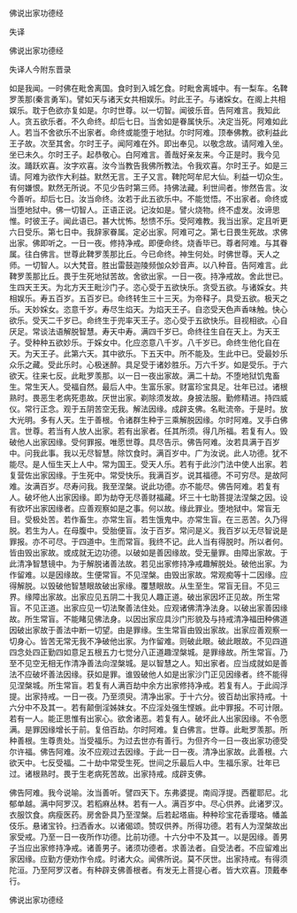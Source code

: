   佛说出家功德经  

失译  

佛说出家功德经  

失译人今附东晋录  

如是我闻。一时佛在毗舍离国。食时到入城乞食。时毗舍离城中。有一梨车。名鞞罗羡那(秦言勇军)。譬如天与诸天女共相娱乐。时此王子。与诸婇女。在阁上共相娱乐。耽于色欲亦复如是。尔时世尊。以一切智。闻彼乐音。告阿难言。我知此人。贪五欲乐者。不久命终。却后七日。当舍如是眷属快乐。决定当死。阿难如此人。若当不舍欲乐不出家者。命终或能堕于地狱。尔时阿难。顶奉佛教。欲利益此王子故。次至其舍。尔时王子。闻阿难在外。即出奉见。以敬念故。请阿难入坐。坐已未久。尔时王子。起恭敬心。白阿难言。善哉好亲友来。今正是时。我今见汝。踊跃欢喜。汝字欢喜。汝今当教告我佛所教法。令我欢喜。尔时王子。如是三请。阿难为欲作大利益。默然无言。王子又言。鞞陀呵牟尼大仙。利益一切众生。有何嫌恨。默然无所说。不见少告时第三师。持佛法藏。利世间者。惨然告言。汝今善听。却后七日。汝当命终。汝若于此五欲乐中。不能觉悟。不出家者。命终或当堕地狱中。佛一切智人。正语正说。记汝如是。譬火烧物。终不虚发。汝谛思惟。时彼王子。闻此语已。甚大忧怖。愁愦不乐。受阿难教。我当出家。定且听更六日受乐。第七日中。我辞家眷属。定必出家。阿难可之。第七日畏生死故。求佛出家。佛即听之。一日一夜。修持净戒。即便命终。烧香毕已。尊者阿难。与其眷属。往白佛言。世尊此鞞罗羡那比丘。今已命终。神生何处。时佛世尊。天人之师。一切智人。以大梵音。胜出雷鼓迦陵频伽众妙音声。以八种音。告阿难言。此鞞罗羡那比丘。畏于生死地狱苦故。舍欲出家。一日一夜。持净戒故。舍此世已。生四天王天。为北方天王毗沙门子。恣心受于五欲快乐。贪受五欲。与诸婇女。共相娱乐。寿五百岁。五百岁已。命终转生三十三天。为帝释子。具受五欲。极天之乐。天妙婇女。恣意千岁。寿尽生焰天。为焰天王子。自恣受天色声香味触。快心欲乐。受天二千岁已。命终生于兜率天王子。恣心受于五欲快乐。目视相欲。心自厌足。常谈法语解脱智慧。寿天中寿。满四千岁已。命终往生自在天上。为天王子。受种种五欲妙乐。于婇女中。化应恣意八千岁。八千岁已。命终生他化自在天。为天王子。此第六天。其中欲乐。下五天中。所不能及。生此中已。受最妙乐众乐之藏。受此乐时。心极迷醉。具足受于诸妙胜乐。万六千岁。如是受乐。于六欲天。往来七反。此毗罗羡那。以一日一夜出家故。满二十劫。不堕地狱饥鬼畜生。常生天人。受福自然。最后人中。生富乐家。财富珍宝具足。壮年已过。诸根熟时。畏恶生老病死患故。厌世出家。剃除须发故。身披法服。勤修精进。持四威仪。常行正念。观于五阴苦空无我。解法因缘。成辟支佛。名毗流帝。于是时。放大光明。多有人天。生于善根。令诸群生种于三乘解脱因缘。尔时阿难。叉手白佛言。世尊。若当有人放人出家。若有出家者。任其所须。得几所福。若复有人。毁破他人出家因缘。受何罪报。唯愿世尊。具尽告示。佛告阿难。汝若具满于百岁中。问我此事。我以无尽智慧。除饮食时。满百岁中。广为汝说。此人功德。犹不能尽。是人恒生天上人中。常为国王。受天人乐。若有于此沙门法中使人出家。若复营佐出家因缘。于生死中。常受快乐。我满百岁。说其福德。不可穷尽。是故阿难。汝满百岁。尽寿问我。我至涅槃。说此功德。亦不能尽。佛告阿难。若复有人。破坏他人出家因缘。即为劫夺无尽善财福藏。坏三十七助菩提法涅槃之因。设有欲坏出家因缘者。应善观察如是之事。何以故。缘此罪业。堕地狱中。常盲无目。受极处苦。若作畜生。亦常生盲。若生饿鬼中。亦常生盲。在三恶苦。久乃得脱。若生为人。在母腹中。受胎便盲。汝于百岁。常问是义。我百岁以无尽智说是罪报。亦不可尽。于四道中。生而常盲。我终不记。此人当有得脱时。所以者何。皆由毁出家故。或成就无边功德。以破如是善因缘故。受无量罪。由障出家故。于此清净智慧镜中。为于解脱诸善法故。若见出家修持净戒趣解脱处。破他出家。为作留难。以是因缘故。生便常盲。不见涅槃。由毁出家故。常观痴等十二因缘。应得解脱。以毁破他智慧眼故破出家缘。覆慧眼故。从生至生。常盲无目。不见三界。缘障出家故。出家应见五阴二十我见人趣正道。破出家因坏正见故。所生常盲。不见正道。出家应见一切法聚善法住处。应观诸佛清净法身。以破出家善因缘故。所生常盲。不能睹见佛法身。以因出家应具沙门形貌及与持戒清净福田种佛道因破出家故于善法中断一切望。由是罪缘。生生常盲由毁出家故。出家应善观察一切身心。皆苦无常无我不净破他出家。为作留难。则破此眼。破此眼故。不见四道四念处四正勤四如意足五根五力七觉分八正道趣涅槃城。是罪缘故。所生常盲。乃至不见空无相无作清净善法向涅槃城。是以智慧之人。知出家者。应当成就如是善法不应破坏善法因缘。获如是罪。谁毁破他人如是出家沙门正见因缘者。终不能得见涅槃城。所生常盲。若复有人满百劫中余方出家修持净戒。若复有人。于此阎浮提。出家持戒。一日一夜。乃至须臾。清净出家。于十六分。彼百劫出家持戒。十六分中不及其一。若有颠倒淫姊妹女。不应淫处强生悭嫉。此中罪报。不可计限。若有一人。能正思惟有出家心。欲舍诸恶。若复有人。破坏此人出家因缘。不令愿满。是罪因缘增长于前。复倍百劫。尔时阿难。复白佛言。世尊。此毗罗羡那。所种善根。生尊贵处。当受福乐。为过去世亦有善行。为但齐今一日一夜出家功德受尔许福。佛告阿难。汝不应观过去因缘。于此一日一夜。清净出家故。此善根。六欲天中。七反受福。二十劫中常受生死。世间之乐最后人中。生福乐家。壮年已过。诸根熟时。畏于生老病死苦故。出家持戒。成辟支佛。  

佛告阿难。我今说喻。汝当善听。譬四天下。东弗婆提。南阎浮提。西瞿耶尼。北郁单越。满中阿罗汉。若稻麻丛林。若有一人。满百岁中。尽心供养。此诸罗汉。衣服饮食。病瘦医药。房舍卧具乃至涅槃。后若起塔庙。种种珍宝花香璎珞。幡盖伎乐。悬诸宝铃。扫洒香水。以诸偈颂。赞叹供养。所得功德。若有人为涅槃故出家受戒。乃至一日一夜所作功德。比前功德。十六分中不及其一。以是因缘。善男子当应出家修持净戒。诸善男子。诸须功德者。求善法者。自受法者。不应留难出家因缘。应勤方便劝作令成。时诸大众。闻佛所说。莫不厌世。出家持戒。有得须陀洹。乃至阿罗汉者。有种辟支佛善根者。有发无上菩提心者。皆大欢喜。顶戴奉行。  

佛说出家功德经  
